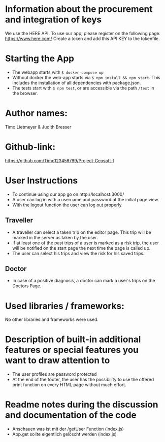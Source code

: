 # Information about the procurement and integration of keys
We use the HERE API. To use our app, please register on the following page: https://www.here.com/ 
Create a token and add this API KEY to the tokenfile.

# Starting the App
- The webapp starts with `$ docker-compose up`
- Without docker the web-app starts via `$ npm install && npm start`. This includes the installation of all dependencies with package.json.
- The tests start with `$ npm test`, or are accessible via the path `/test` in the browser.

# Author names: 
Timo Lietmeyer & Judith Bresser

# Github-link: 
https://github.com/Timo123456789/Project-Geosoft-I

# User Instructions
- To continue using our app go on http://localhost:3000/
- A user can log in with a username and password at the initial page view.
- With the logout function the user can log out properly.

## Traveller
- A traveller can select a taken trip on the editor page. This trip will be marked in the server as taken by the user.
- If at least one of the past trips of a user is marked as a risk trip, the user will be notified on the start page the next time the page is called up.
- The user can select his trips and view the risk for his saved trips.

## Doctor
- In case of a positive diagnosis, a doctor can mark a user's trips on the Doctors Page.

# Used libraries / frameworks: 
No other libraries and frameworks were used.

# Description of built-in additional features or special features you want to draw attention to
- The user profiles are password protected
- At the end of the footer, the user has the possibility to use the offered print function on every HTML page without much effort.

# Readme notes during the discussion and documentation of the code
-	Anschauen was ist mit der /getUser Function (index.js)
-	App.get sollte eigentlich gelöscht werden (index.js)
